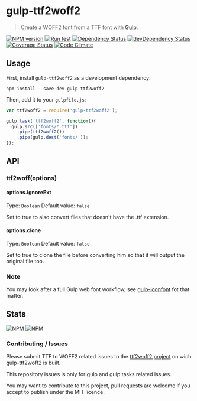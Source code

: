 # gulp-ttf2woff2
> Create a WOFF2 font from a TTF font with [Gulp](http://gulpjs.com/).

[![NPM version](https://badge.fury.io/js/gulp-ttf2woff2.svg)](https://npmjs.org/package/gulp-ttf2woff2) [![Run test](https://github.com/nfroidure/gulp-ttf2woff2/workflows/Run%20tests/badge.svg)](https://github.com/nfroidure/gulp-ttf2woff2/actions) [![Dependency Status](https://david-dm.org/nfroidure/gulp-ttf2woff2.svg)](https://david-dm.org/nfroidure/gulp-ttf2woff2) [![devDependency Status](https://david-dm.org/nfroidure/gulp-ttf2woff2/dev-status.svg)](https://david-dm.org/nfroidure/gulp-ttf2woff2#info=devDependencies) [![Coverage Status](https://coveralls.io/repos/nfroidure/gulp-ttf2woff2/badge.svg?branch=master)](https://coveralls.io/r/nfroidure/gulp-ttf2woff2?branch=master) [![Code Climate](https://codeclimate.com/github/nfroidure/gulp-ttf2woff2.svg)](https://codeclimate.com/github/nfroidure/gulp-ttf2woff2)

## Usage

First, install `gulp-ttf2woff2` as a development dependency:

```shell
npm install --save-dev gulp-ttf2woff2
```

Then, add it to your `gulpfile.js`:

```javascript
var ttf2woff2 = require('gulp-ttf2woff2');

gulp.task('ttf2woff2', function(){
  gulp.src(['fonts/*.ttf'])
    .pipe(ttf2woff2())
    .pipe(gulp.dest('fonts/'));
});
```

## API

### ttf2woff(options)

#### options.ignoreExt
Type: `Boolean`
Default value: `false`

Set to true to also convert files that doesn't have the .ttf extension.

#### options.clone
Type: `Boolean`
Default value: `false`

Set to true to clone the file before converting him so that it will output the
 original file too.

### Note

You may look after a full Gulp web font workflow, see
 [gulp-iconfont](https://github.com/nfroidure/gulp-iconfont)
  fot that matter.

## Stats

[![NPM](https://nodei.co/npm/gulp-ttf2woff2.png?downloads=true&stars=true)](https://nodei.co/npm/gulp-ttf2woff2/)
[![NPM](https://nodei.co/npm-dl/gulp-ttf2woff2.png)](https://nodei.co/npm/gulp-ttf2woff2/)

### Contributing / Issues

Please submit TTF to WOFF2 related issues to the
 [ttf2woff2 project](https://github.com/nfroidure/ttf2woff2)
 on wich gulp-ttf2woff2 is built.

This repository issues is only for gulp and gulp tasks related issues.

You may want to contribute to this project, pull requests are welcome if you
 accept to publish under the MIT licence.

